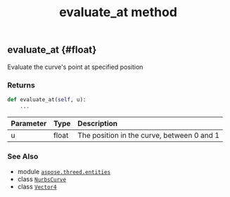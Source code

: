 ﻿---
title: evaluate_at method
second_title: Aspose.3D for Python via .NET API References
description: 
type: docs
weight: 30
url: /python-net/aspose.threed.entities/nurbscurve/evaluate_at/
is_root: false
---

## evaluate_at {#float}

Evaluate the curve's point at specified position


### Returns 





```python
def evaluate_at(self, u):
    ...
```


| Parameter | Type | Description |
| :- | :- | :- |
| u | float | The position in the curve, between 0 and 1 |



### See Also
* module [`aspose.threed.entities`](../../)
* class [`NurbsCurve`](/3d/python-net/aspose.threed.entities/nurbscurve)
* class [`Vector4`](/3d/python-net/aspose.threed.utilities/vector4)
